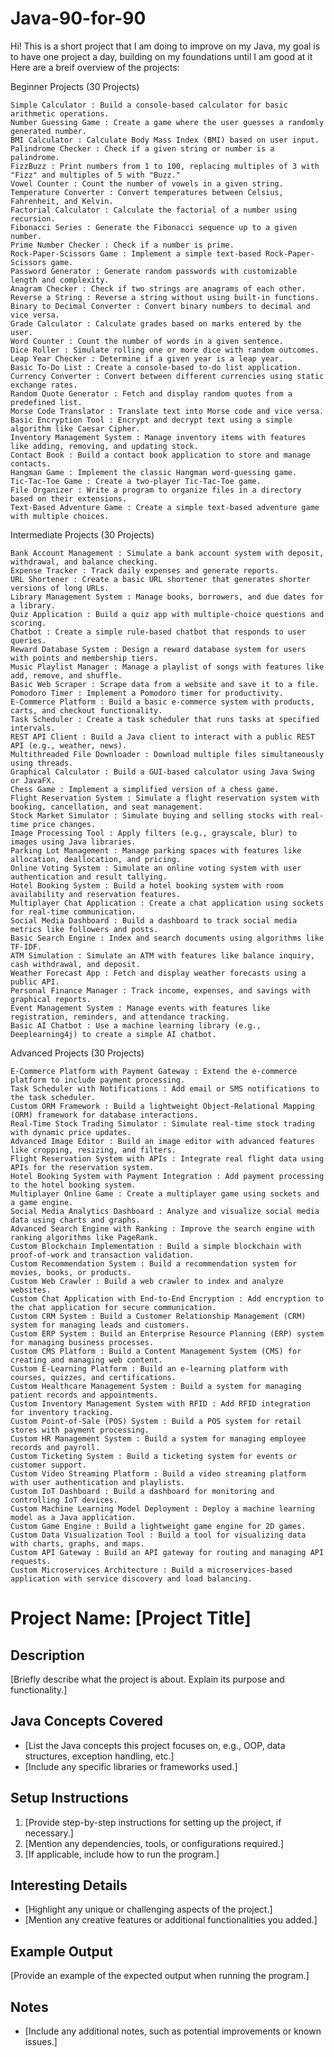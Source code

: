 # Java-90-for-90
Hi! This is a short project that I am doing to improve on my Java, my goal is to have one project a day, building on my foundations until I am good at it
Here are a breif overview of the projects:

Beginner Projects (30 Projects)  

    Simple Calculator : Build a console-based calculator for basic arithmetic operations.
    Number Guessing Game : Create a game where the user guesses a randomly generated number.
    BMI Calculator : Calculate Body Mass Index (BMI) based on user input.
    Palindrome Checker : Check if a given string or number is a palindrome.
    FizzBuzz : Print numbers from 1 to 100, replacing multiples of 3 with "Fizz" and multiples of 5 with "Buzz."
    Vowel Counter : Count the number of vowels in a given string.
    Temperature Converter : Convert temperatures between Celsius, Fahrenheit, and Kelvin.
    Factorial Calculator : Calculate the factorial of a number using recursion.
    Fibonacci Series : Generate the Fibonacci sequence up to a given number.
    Prime Number Checker : Check if a number is prime.
    Rock-Paper-Scissors Game : Implement a simple text-based Rock-Paper-Scissors game.
    Password Generator : Generate random passwords with customizable length and complexity.
    Anagram Checker : Check if two strings are anagrams of each other.
    Reverse a String : Reverse a string without using built-in functions.
    Binary to Decimal Converter : Convert binary numbers to decimal and vice versa.
    Grade Calculator : Calculate grades based on marks entered by the user.
    Word Counter : Count the number of words in a given sentence.
    Dice Roller : Simulate rolling one or more dice with random outcomes.
    Leap Year Checker : Determine if a given year is a leap year.
    Basic To-Do List : Create a console-based to-do list application.
    Currency Converter : Convert between different currencies using static exchange rates.
    Random Quote Generator : Fetch and display random quotes from a predefined list.
    Morse Code Translator : Translate text into Morse code and vice versa.
    Basic Encryption Tool : Encrypt and decrypt text using a simple algorithm like Caesar Cipher.
    Inventory Management System : Manage inventory items with features like adding, removing, and updating stock.
    Contact Book : Build a contact book application to store and manage contacts.
    Hangman Game : Implement the classic Hangman word-guessing game.
    Tic-Tac-Toe Game : Create a two-player Tic-Tac-Toe game.
    File Organizer : Write a program to organize files in a directory based on their extensions.
    Text-Based Adventure Game : Create a simple text-based adventure game with multiple choices.
     

Intermediate Projects (30 Projects)  

    Bank Account Management : Simulate a bank account system with deposit, withdrawal, and balance checking.
    Expense Tracker : Track daily expenses and generate reports.
    URL Shortener : Create a basic URL shortener that generates shorter versions of long URLs.
    Library Management System : Manage books, borrowers, and due dates for a library.
    Quiz Application : Build a quiz app with multiple-choice questions and scoring.
    Chatbot : Create a simple rule-based chatbot that responds to user queries.
    Reward Database System : Design a reward database system for users with points and membership tiers.
    Music Playlist Manager : Manage a playlist of songs with features like add, remove, and shuffle.
    Basic Web Scraper : Scrape data from a website and save it to a file.
    Pomodoro Timer : Implement a Pomodoro timer for productivity.
    E-Commerce Platform : Build a basic e-commerce system with products, carts, and checkout functionality.
    Task Scheduler : Create a task scheduler that runs tasks at specified intervals.
    REST API Client : Build a Java client to interact with a public REST API (e.g., weather, news).
    Multithreaded File Downloader : Download multiple files simultaneously using threads.
    Graphical Calculator : Build a GUI-based calculator using Java Swing or JavaFX.
    Chess Game : Implement a simplified version of a chess game.
    Flight Reservation System : Simulate a flight reservation system with booking, cancellation, and seat management.
    Stock Market Simulator : Simulate buying and selling stocks with real-time price changes.
    Image Processing Tool : Apply filters (e.g., grayscale, blur) to images using Java libraries.
    Parking Lot Management : Manage parking spaces with features like allocation, deallocation, and pricing.
    Online Voting System : Simulate an online voting system with user authentication and result tallying.
    Hotel Booking System : Build a hotel booking system with room availability and reservation features.
    Multiplayer Chat Application : Create a chat application using sockets for real-time communication.
    Social Media Dashboard : Build a dashboard to track social media metrics like followers and posts.
    Basic Search Engine : Index and search documents using algorithms like TF-IDF.
    ATM Simulation : Simulate an ATM with features like balance inquiry, cash withdrawal, and deposit.
    Weather Forecast App : Fetch and display weather forecasts using a public API.
    Personal Finance Manager : Track income, expenses, and savings with graphical reports.
    Event Management System : Manage events with features like registration, reminders, and attendance tracking.
    Basic AI Chatbot : Use a machine learning library (e.g., Deeplearning4j) to create a simple AI chatbot.
     

Advanced Projects (30 Projects)  

    E-Commerce Platform with Payment Gateway : Extend the e-commerce platform to include payment processing.
    Task Scheduler with Notifications : Add email or SMS notifications to the task scheduler.
    Custom ORM Framework : Build a lightweight Object-Relational Mapping (ORM) framework for database interactions.
    Real-Time Stock Trading Simulator : Simulate real-time stock trading with dynamic price updates.
    Advanced Image Editor : Build an image editor with advanced features like cropping, resizing, and filters.
    Flight Reservation System with APIs : Integrate real flight data using APIs for the reservation system.
    Hotel Booking System with Payment Integration : Add payment processing to the hotel booking system.
    Multiplayer Online Game : Create a multiplayer game using sockets and a game engine.
    Social Media Analytics Dashboard : Analyze and visualize social media data using charts and graphs.
    Advanced Search Engine with Ranking : Improve the search engine with ranking algorithms like PageRank.
    Custom Blockchain Implementation : Build a simple blockchain with proof-of-work and transaction validation.
    Custom Recommendation System : Build a recommendation system for movies, books, or products.
    Custom Web Crawler : Build a web crawler to index and analyze websites.
    Custom Chat Application with End-to-End Encryption : Add encryption to the chat application for secure communication.
    Custom CRM System : Build a Customer Relationship Management (CRM) system for managing leads and customers.
    Custom ERP System : Build an Enterprise Resource Planning (ERP) system for managing business processes.
    Custom CMS Platform : Build a Content Management System (CMS) for creating and managing web content.
    Custom E-Learning Platform : Build an e-learning platform with courses, quizzes, and certifications.
    Custom Healthcare Management System : Build a system for managing patient records and appointments.
    Custom Inventory Management System with RFID : Add RFID integration for inventory tracking.
    Custom Point-of-Sale (POS) System : Build a POS system for retail stores with payment processing.
    Custom HR Management System : Build a system for managing employee records and payroll.
    Custom Ticketing System : Build a ticketing system for events or customer support.
    Custom Video Streaming Platform : Build a video streaming platform with user authentication and playlists.
    Custom IoT Dashboard : Build a dashboard for monitoring and controlling IoT devices.
    Custom Machine Learning Model Deployment : Deploy a machine learning model as a Java application.
    Custom Game Engine : Build a lightweight game engine for 2D games.
    Custom Data Visualization Tool : Build a tool for visualizing data with charts, graphs, and maps.
    Custom API Gateway : Build an API gateway for routing and managing API requests.
    Custom Microservices Architecture : Build a microservices-based application with service discovery and load balancing.
     
# Project Name: [Project Title]

## Description
[Briefly describe what the project is about. Explain its purpose and functionality.]

## Java Concepts Covered
- [List the Java concepts this project focuses on, e.g., OOP, data structures, exception handling, etc.]
- [Include any specific libraries or frameworks used.]

## Setup Instructions
1. [Provide step-by-step instructions for setting up the project, if necessary.]
2. [Mention any dependencies, tools, or configurations required.]
3. [If applicable, include how to run the program.]

## Interesting Details
- [Highlight any unique or challenging aspects of the project.]
- [Mention any creative features or additional functionalities you added.]

## Example Output
[Provide an example of the expected output when running the program.]

## Notes
- [Include any additional notes, such as potential improvements or known issues.]